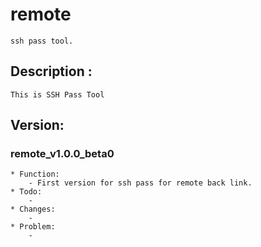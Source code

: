# remote  
	ssh pass tool.

## Description :  
	This is SSH Pass Tool

## Version:  
### remote_v1.0.0_beta0  
	* Function:  
		- First version for ssh pass for remote back link.  
	* Todo:  
		-   
	* Changes:  
		-   
	* Problem:  
		-  

